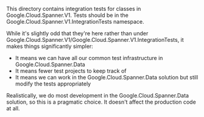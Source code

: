 ﻿This directory contains integration tests for classes in Google.Cloud.Spanner.V1.
Tests should be in the Google.Cloud.Spanner.V1.IntegrationTests namespace.

While it's slightly odd that they're here rather than under
Google.Cloud.Spanner.V1/Google.Cloud.Spanner.V1.IntegrationTests, it makes things significantly simpler:

- It means we can have all our common test infrastructure in Google.Cloud.Spanner.Data
- It means fewer test projects to keep track of
- It means we can work in the Google.Cloud.Spanner.Data solution but still modify the tests appropriately

Realistically, we do most development in the Google.Cloud.Spanner.Data solution, so this
is a pragmatic choice. It doesn't affect the production code at all.
